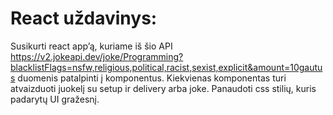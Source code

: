 # React uždavinys:
Susikurti react app’ą, kuriame iš šio API
https://v2.jokeapi.dev/joke/Programming?blacklistFlags=nsfw,religious,political,racist,sexist,explicit&amount=10gautus
duomenis patalpinti į komponentus. Kiekvienas komponentas turi atvaizduoti juokelį su setup ir delivery arba joke.
Panaudoti css stilių, kuris padarytų UI gražesnį.
